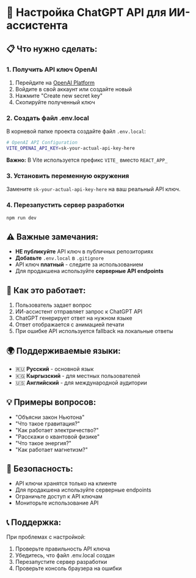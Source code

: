 # 🚀 Настройка ChatGPT API для ИИ-ассистента

## 📋 Что нужно сделать:

### 1. Получить API ключ OpenAI
1. Перейдите на [OpenAI Platform](https://platform.openai.com/api-keys)
2. Войдите в свой аккаунт или создайте новый
3. Нажмите "Create new secret key"
4. Скопируйте полученный ключ

### 2. Создать файл .env.local
В корневой папке проекта создайте файл `.env.local`:

```bash
# OpenAI API Configuration
VITE_OPENAI_API_KEY=sk-your-actual-api-key-here
```

**Важно:** В Vite используется префикс `VITE_` вместо `REACT_APP_`

### 3. Установить переменную окружения
Замените `sk-your-actual-api-key-here` на ваш реальный API ключ.

### 4. Перезапустить сервер разработки
```bash
npm run dev
```

## ⚠️ Важные замечания:

- **НЕ публикуйте** API ключ в публичных репозиториях
- **Добавьте** `.env.local` в `.gitignore`
- API ключ **платный** - следите за использованием
- Для продакшена используйте **серверные API endpoints**

## 🔧 Как это работает:

1. Пользователь задает вопрос
2. ИИ-ассистент отправляет запрос к ChatGPT API
3. ChatGPT генерирует ответ на нужном языке
4. Ответ отображается с анимацией печати
5. При ошибке API используется fallback на локальные ответы

## 🌍 Поддерживаемые языки:

- 🇷🇺 **Русский** - основной язык
- 🇰🇬 **Кыргызский** - для местных пользователей  
- 🇺🇸 **Английский** - для международной аудитории

## 💡 Примеры вопросов:

- "Объясни закон Ньютона"
- "Что такое гравитация?"
- "Как работает электричество?"
- "Расскажи о квантовой физике"
- "Что такое энергия?"
- "Как работает магнетизм?"

## 🚨 Безопасность:

- API ключи хранятся только на клиенте
- Для продакшена используйте серверные endpoints
- Ограничьте доступ к API ключам
- Мониторьте использование API

## 📞 Поддержка:

При проблемах с настройкой:
1. Проверьте правильность API ключа
2. Убедитесь, что файл .env.local создан
3. Перезапустите сервер разработки
4. Проверьте консоль браузера на ошибки
